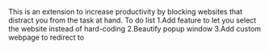 This is an extension to increase productivity by blocking websites that distract you from the task at hand.
To do list
1.Add feature to let you select the website instead of hard-coding
2.Beautify popup window
3.Add custom webpage to redirect to

